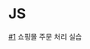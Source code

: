 # JS

[#1](https://github.com/yshghid/Resume/blob/main/Experience/SKALA/Practice/JS/js1.md) 쇼핑몰 주문 처리 실습 
